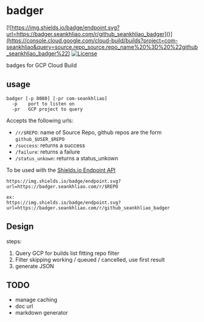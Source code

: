 # badger

[![https://img.shields.io/badge/endpoint.svg?url=https://badger.seankhliao.com/r/github_seankhliao_badger]()](https://console.cloud.google.com/cloud-build/builds?project=com-seankhliao&query=source.repo_source.repo_name%20%3D%20%22github_seankhliao_badger%22)
[![License](https://img.shields.io/github/license/seankhliao/badger.svg?style=for-the-badge)](LICENSE)

badges for GCP Cloud Build

## usage

```
badger [-p 8080] [-pr com-seankhliao]
  -p    port to listen on
  -pr   GCP project to query
```

Accepts the following urls:

- `/r/$REPO`: name of Source Repo, github repos are the form `github_$USER_$REPO`
- `/success`: returns a success
- `/failure`: returns a failure
- `/status_unkown`: returns a status_unkown

To be used with the [Shields.io Endpoint API](https://shields.io/endpoint)

```
https://img.shields.io/badge/endpoint.svg?url=https://badger.seankhliao.com/r/$REPO

ex:
https://img.shields.io/badge/endpoint.svg?url=https://badger.seankhliao.com/r/github_seankhliao_badger
```

## Design

steps:

1. Query GCP for builds list fitting repo filter
2. Filter skipping working / queued / cancelled, use first result
3. generate JSON

## TODO

- manage caching
- doc url
- markdown generator
